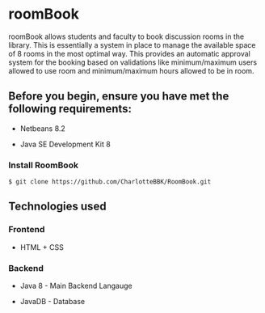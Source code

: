 # roomBook


roomBook allows students and faculty to book discussion rooms in the library. This is essentially a system in place to manage the available space of 8 rooms in the most optimal way. This provides an automatic approval system for the booking based on validations like minimum/maximum users  allowed to use room and minimum/maximum hours allowed to be in room.


## Before you begin, ensure you have met the following requirements:

* Netbeans 8.2

* Java SE Development Kit 8

### Install RoomBook

```
$ git clone https://github.com/CharlotteBBK/RoomBook.git
```

## Technologies used

### Frontend
* HTML + CSS

### Backend
* Java 8 - Main Backend Langauge

* JavaDB - Database




